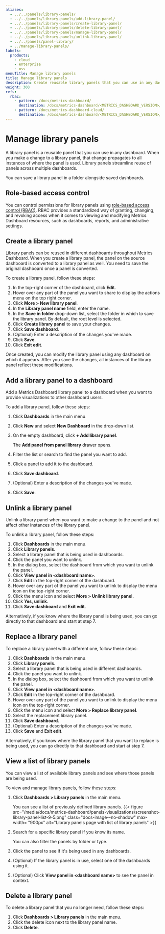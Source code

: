```yaml
---
aliases:
  - ../../panels/library-panels/
  - ../../panels/library-panels/add-library-panel/
  - ../../panels/library-panels/create-library-panel/
  - ../../panels/library-panels/delete-library-panel/
  - ../../panels/library-panels/manage-library-panel/
  - ../../panels/library-panels/unlink-library-panel/
  - ../../panels/panel-library/
  - ../manage-library-panels/
labels:
  products:
    - cloud
    - enterprise
    - oss
menuTitle: Manage library panels
title: Manage library panels
description: Create reusable library panels that you can use in any dashboard
weight: 300
refs:
  rbac:
    - pattern: /docs/metrics-dashboard/
      destination: /docs/metrics-dashboard/<METRICS_DASHBOARD_VERSION>/administration/roles-and-permissions/access-control/
    - pattern: /docs/metrics-dashboard-cloud/
      destination: /docs/metrics-dashboard/<METRICS_DASHBOARD_VERSION>/administration/roles-and-permissions/access-control/
---
```


# Manage library panels

A library panel is a reusable panel that you can use in any dashboard. When you make a change to a library panel, that change propagates to all instances of where the panel is used. Library panels streamline reuse of panels across multiple dashboards.

You can save a library panel in a folder alongside saved dashboards.

## Role-based access control

You can control permissions for library panels using [role-based access control (RBAC)](ref:rbac). RBAC provides a standardized way of granting, changing, and revoking access when it comes to viewing and modifying Metrics Dashboard resources, such as dashboards, reports, and administrative settings.

## Create a library panel

Library panels can be reused in different dashboards throughout Metrics Dashboard. When you create a library panel, the panel on the source dashboard is converted to a library panel as well. You need to save the original dashboard once a panel is converted.

To create a library panel, follow these steps:

1. In the top-right corner of the dashboard, click **Edit**.
1. Hover over any part of the panel you want to share to display the actions menu on the top right corner.
1. Click **More > New library panel**.
1. In the **Library panel name** field, enter the name.
1. In the **Save in folder** drop-down list, select the folder in which to save the library panel. By default, the root level is selected.
1. Click **Create library panel** to save your changes.
1. Click **Save dashboard**.
1. (Optional) Enter a description of the changes you've made.
1. Click **Save**.
1. Click **Exit edit**.

Once created, you can modify the library panel using any dashboard on which it appears. After you save the changes, all instances of the library panel reflect these modifications.

## Add a library panel to a dashboard

Add a Metrics Dashboard library panel to a dashboard when you want to provide visualizations to other dashboard users.

To add a library panel, follow these steps:

1. Click **Dashboards** in the main menu.
1. Click **New** and select **New Dashboard** in the drop-down list.
1. On the empty dashboard, click **+ Add library panel**.

   The **Add panel from panel library** drawer opens.

1. Filter the list or search to find the panel you want to add.
1. Click a panel to add it to the dashboard.
1. Click **Save dashboard**.
1. (Optional) Enter a description of the changes you've made.
1. Click **Save**.

## Unlink a library panel

Unlink a library panel when you want to make a change to the panel and not affect other instances of the library panel.

To unlink a library panel, follow these steps:

1. Click **Dashboards** in the main menu.
1. Click **Library panels**.
1. Select a library panel that is being used in dashboards.
1. Click the panel you want to unlink.
1. In the dialog box, select the dashboard from which you want to unlink the panel.
1. Click **View panel in \<dashboard name\>**.
1. Click **Edit** in the top-right corner of the dashboard.
1. Hover over any part of the panel you want to unlink to display the menu icon on the top-right corner.
1. Click the menu icon and select **More > Unlink library panel**.
1. Click **Yes, unlink**.
1. Click **Save dashboard** and **Exit edit**.

Alternatively, if you know where the library panel is being used, you can go directly to that dashboard and start at step 7.

## Replace a library panel

To replace a library panel with a different one, follow these steps:

1. Click **Dashboards** in the main menu.
1. Click **Library panels**.
1. Select a library panel that is being used in different dashboards.
1. Click the panel you want to unlink.
1. In the dialog box, select the dashboard from which you want to unlink the panel.
1. Click **View panel in \<dashboard name\>**.
1. Click **Edit** in the top-right corner of the dashboard.
1. Hover over any part of the panel you want to unlink to display the menu icon on the top-right corner.
1. Click the menu icon and select **More > Replace library panel**.
1. Select the replacement library panel.
1. Click **Save dashboard**.
1. (Optional) Enter a description of the changes you've made.
1. Click **Save** and **Exit edit**.

Alternatively, if you know where the library panel that you want to replace is being used, you can go directly to that dashboard and start at step 7.

## View a list of library panels

You can view a list of available library panels and see where those panels are being used.

To view and manage library panels, follow these steps:

1. Click **Dashboards > Library panels** in the main menu.

   You can see a list of previously defined library panels.
   {{< figure src="/media/docs/metrics-dashboard/panels-visualizations/screenshot-library-panel-list-9-5.png" class="docs-image--no-shadow" max-width= "900px" alt="Library panels page with list of library panels" >}}

1. Search for a specific library panel if you know its name.

   You can also filter the panels by folder or type.

1. Click the panel to see if it's being used in any dashboards.
1. (Optional) If the library panel is in use, select one of the dashboards using it.
1. (Optional) Click **View panel in \<dashboard name\>** to see the panel in context.

## Delete a library panel

To delete a library panel that you no longer need, follow these steps:

1. Click **Dashboards > Library panels** in the main menu.
1. Click the delete icon next to the library panel name.
1. Click **Delete**.
